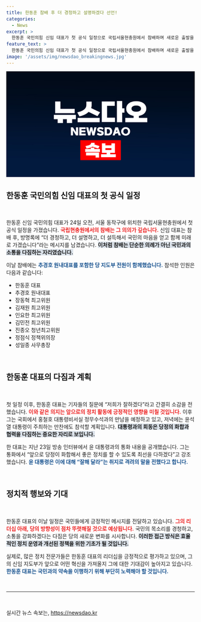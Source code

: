 ```yaml
---
title: 한동훈 참배 후 더 경청하고 설명하겠다 선언!
categories:
  - News
excerpt: >
  한동훈 국민의힘 신임 대표가 첫 공식 일정으로 국립서울현충원에서 참배하며 새로운 출발을 알렸다. 방명록에 쓴 더 경청하고, 더 설명하고, 더 설득하겠다는 다짐이 국민의 이목을 사로잡고 있다.
feature_text: >
  한동훈 국민의힘 신임 대표가 첫 공식 일정으로 국립서울현충원에서 참배하며 새로운 출발을 알렸다. 방명록에 쓴 더 경청하고, 더 설명하고, 더 설득하겠다는 다짐이 국민의 이목을 사로잡고 있다.
image: '/assets/img/newsdao_breakingnews.jpg'
---
```


<p><img src="/assets/img/newsdao_breakingnews.jpg" alt="pcversion 속보" /></p>

<h2 data-ke-size="size26">한동훈 국민의힘 신임 대표의 첫 공식 일정</h2>

<p data-ke-size="size16">&nbsp;</p>

<p>한동훈 신임 국민의힘 대표가 24일 오전, 서울 동작구에 위치한 국립서울현충원에서 첫 공식 일정을 가졌습니다. <b><span style="color: #ee2323;">국립현충원에서의 참배는 그 의의가 깊습니다.</span></b> 신임 대표는 참배 후, 방명록에 “더 경청하고, 더 설명하고, 더 설득해서 국민의 마음을 얻고 함께 미래로 가겠습니다”라는 메시지를 남겼습니다. <b><span style="background-color: #21538527;">이처럼 참배는 단순한 의례가 아닌 국민과의 소통을 다짐하는 자리였습니다.</span></b></p>

<p>이날 참배에는 <b><span style="color: #1a5490;">추경호 원내대표를 포함한 당 지도부 전원이 함께했습니다.</span></b> 참석한 인원은 다음과 같습니다:</p>

<ul>
    <li>한동훈 대표</li>
    <li>추경호 원내대표</li>
    <li>장동혁 최고위원</li>
    <li>김재원 최고위원</li>
    <li>인요한 최고위원</li>
    <li>김민전 최고위원</li>
    <li>진종오 청년최고위원</li>
    <li>정점식 정책위의장</li>
    <li>성일종 사무총장</li>
</ul>

<p data-ke-size="size16">&nbsp;</p>

<h2 data-ke-size="size26">한동훈 대표의 다짐과 계획</h2>

<p data-ke-size="size16">&nbsp;</p>

<p>첫 일정 이후, 한동훈 대표는 기자들의 질문에 “저희가 잘하겠다”라고 간결히 소감을 전했습니다. <b><span style="color: #ee2323;">이와 같은 의지는 앞으로의 정치 활동에 긍정적인 영향을 미칠 것입니다.</span></b> 이후 그는 국회에서 홍철호 대통령비서실 정무수석과의 만남을 예정하고 있고, 저녁에는 윤석열 대통령이 주최하는 만찬에도 참석할 계획입니다. <b><span style="background-color: #21538527;">대통령과의 회동은 당정의 화합과 협력을 다짐하는 중요한 자리로 보입니다.</span></b></p>

<p>한 대표는 지난 23일 방송 인터뷰에서 윤 대통령과의 통화 내용을 공개했습니다. 그는 통화에서 “앞으로 당정이 화합해서 좋은 정치를 할 수 있도록 최선을 다하겠다”고 강조했습니다. <b><span style="color: #1a5490;">윤 대통령은 이에 대해 “잘해 달라”는 취지로 격려의 말을 전했다고 합니다.</span></b></p>

<p data-ke-size="size16">&nbsp;</p>

<h2 data-ke-size="size26">정치적 행보와 기대</h2>

<p data-ke-size="size16">&nbsp;</p>

<p>한동훈 대표의 이날 일정은 국민들에게 긍정적인 메시지를 전달하고 있습니다. <b><span style="color: #ee2323;">그의 리더십 아래, 당의 방향성이 점차 뚜렷해질 것으로 예상됩니다.</span></b> 국민의 목소리를 경청하고, 소통을 강화하겠다는 다짐은 당의 새로운 변화를 시사합니다. <b><span style="background-color: #21538527;">이러한 접근 방식은 효율적인 정치 운영과 개선된 정책을 위한 기초가 될 것입니다.</span></b></p>

<p>실제로, 많은 정치 전문가들은 한동훈 대표의 리더십을 긍정적으로 평가하고 있으며, 그의 신임 지도부가 앞으로 어떤 혁신을 가져올지 그에 대한 기대감이 높아지고 있습니다. <b><span style="color: #1a5490;">한동훈 대표는 국민과의 약속을 이행하기 위해 부단히 노력해야 할 것입니다.</span></b></p>

<p data-ke-size="size16">&nbsp;</p>

<hr>

<p data-ke-size="size16">&nbsp;</p>
실시간 뉴스 속보는, <a href="https://newsdao.kr" rel="dofollow">https://newsdao.kr</a>


